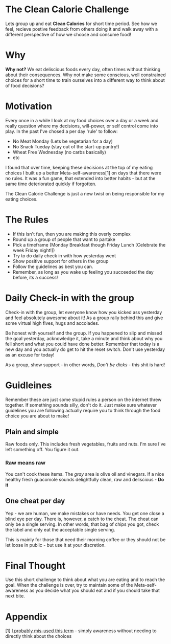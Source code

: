 # The Clean Calorie Challenge
Lets group up and eat **Clean Calories** for short time period. See how we feel, recieve postive feedback from others doing it and walk away with a different perspective of how we choose and consume food!

# Why
**Why not?** We eat deliscious foods every day, often times without thinking about their consequences. Why not make some conscious, well constrained choices for a short time to train ourselves into a different way to think about of food decisions?

# Motivation
Every once in a while I look at my food choices over a day or a week and really question where my decisions, will-power, or self control come into play. In the past I've chosed a per day 'rule' to follow:

- No Meat Monday (Lets be vegetarian for a day)
- No Snack Tueday (stay out of the start-up pantry!)
- Wheat Free Wednesday (no carbs basically)
- etc

I found that over time, keeping these decisions at the top of my eating choices I built up a better Meta-self-awareness[1] on days that there were no rules. It was a fun game, that extended into better habits - but at the same time deteriorated quickly if forgotten.

The Clean Calorie Challenge is just a new twist on being responsible for my eating choices. 

# The Rules

- If this isn't fun, then you are making this overly complex
- Round up a group of people that want to partake
- Pick a timeframe (Monday Breakfast though Friday Lunch [Celebrate the week Friday night!])
- Try to do daily check in with how yesterday went
- Show positive support for others in the group
- Follow the guidelines as best you can.
- Remember, as long as you wake up feeling you succeeded the day before, its a success!

# Daily Check-in with the group

Check-in with the group, let everyone know how you kicked ass yesterday and feel absolutely awesome about it! As a group rally behind this and give some virtual high fives, hugs and accolades. 

Be honest with yourself and the group. If you happened to slip and missed the goal yesterday, acknowledge it, take a minute and think about why you fell short and what you could have done better. Remember that today is a new day and you actually do get to hit the reset switch. Don't use yesterday as an excuse for today! 

As a group, show support - in other words, *Don't be dicks* - this shit is hard!

# Guidleines
Remember these are just some stupid rules a person on the internet threw together. If something sounds silly, don't do it. Just make sure whatever guidelines you are following actually require you to think through the food choice you are about to make!

## Plain and simple
Raw foods only. This includes fresh vegetables, fruits and nuts. I'm sure I've left something off. You figure it out.
 
### Raw means raw
You can't cook these items. The *gray* area is olive oil and vinegars. If a nice healthy fresh guacomole sounds delightfully clean, raw and deliscious - **Do it**
 
## One cheat per day
Yep - we are human, we make mistakes or have needs. You get one close a blind eye per day. There is, however, a catch to the cheat. The cheat can only be a single serving. In other words, that bag of chips you got, check the label and only eat the acceptable single serving.
 
 This is mainly for those that need their morning coffee or they should not be let loose in public - but use it at your discretion.
 
 # Final Thought
 Use this short challenge to think about what you are eating and to reach the goal. When the challenge is over, try to maintain some of the Meta-self-awareness as you decide what you should eat and if you should take that next bite.


# Appendix

[1] [I probably mis-used this term](https://en.wikipedia.org/wiki/Level_of_consciousness_(Esotericism)) - simply awareness without needing to directly think about the choices
